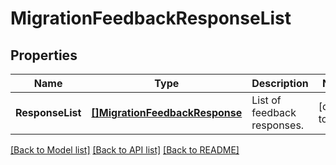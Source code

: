 # MigrationFeedbackResponseList

## Properties
Name | Type | Description | Notes
------------ | ------------- | ------------- | -------------
**ResponseList** | [**[]MigrationFeedbackResponse**](MigrationFeedbackResponse.md) | List of feedback responses. | [default to null]

[[Back to Model list]](../README.md#documentation-for-models) [[Back to API list]](../README.md#documentation-for-api-endpoints) [[Back to README]](../README.md)

